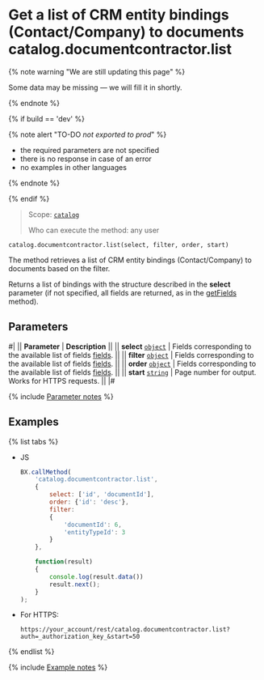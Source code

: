 # Get a list of CRM entity bindings (Contact/Company) to documents catalog.documentcontractor.list

{% note warning "We are still updating this page" %}

Some data may be missing — we will fill it in shortly.

{% endnote %}

{% if build == 'dev' %}

{% note alert "TO-DO _not exported to prod_" %}

- the required parameters are not specified
- there is no response in case of an error
- no examples in other languages
  
{% endnote %}

{% endif %}

> Scope: [`catalog`](../../scopes/permissions.md)
>
> Who can execute the method: any user

```http
catalog.documentcontractor.list(select, filter, order, start)
```

The method retrieves a list of CRM entity bindings (Contact/Company) to documents based on the filter.

Returns a list of bindings with the structure described in the **select** parameter (if not specified, all fields are returned, as in the [getFields](catalog-documentcontractor-get-fields.md) method).

## Parameters

#|
|| **Parameter** | **Description** ||
|| **select**
[`object`](../../data-types.md) | Fields corresponding to the available list of fields [fields](catalog-documentcontractor-get-fields.md). ||
|| **filter**
[`object`](../../data-types.md) | Fields corresponding to the available list of fields [fields](catalog-documentcontractor-get-fields.md). ||
|| **order**
[`object`](../../data-types.md) | Fields corresponding to the available list of fields [fields](catalog-documentcontractor-get-fields.md). ||
|| **start**
[`string`](../../data-types.md) | Page number for output. Works for HTTPS requests. ||
|#

{% include [Parameter notes](../../../_includes/required.md) %}

## Examples

{% list tabs %}

- JS
  
    ```js
    BX.callMethod(
        'catalog.documentcontractor.list',
        {
            select: ['id', 'documentId'],
            order: {'id': 'desc'},
            filter:
            {
                'documentId': 6,
                'entityTypeId': 3
            }
        },

        function(result)
        {
            console.log(result.data())
            result.next();
        }
    );
    ```
- For HTTPS:

    ```http
    https://your_account/rest/catalog.documentcontractor.list?auth=_authorization_key_&start=50
    ```

{% endlist %}

{% include [Example notes](../../../_includes/examples.md) %}
